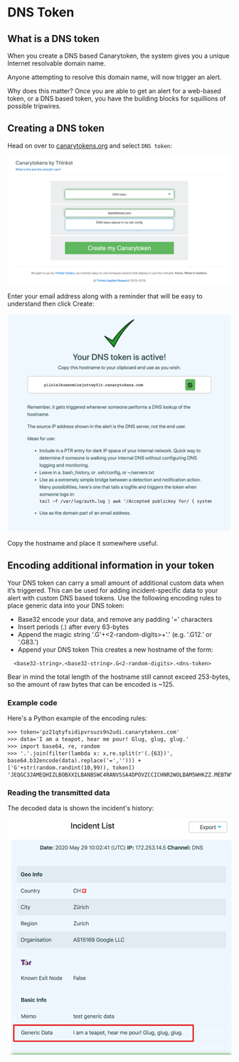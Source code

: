 # DNS Token

## What is a DNS token

When you create a DNS based Canarytoken, the system gives you a unique Internet resolvable domain name.

Anyone attempting to resolve this domain name, will now trigger an alert.

Why does this matter? Once you are able to get an alert for a web-based token, or a DNS based token, you have the building blocks for squillions of possible tripwires.

## Creating a DNS token

Head on over to [canarytokens.org](https://canarytokens.org/generate) and select `DNS token`:

![Creating a DNS token](../.vuepress/images/dns_token_creating.png)

Enter your email address along with a reminder that will be easy to understand then click Create:

![Created an HTTP token](../.vuepress/images/dns_token_created.png)

Copy the hostname and place it somewhere useful.

## Encoding additional information in your token

Your DNS token can carry a small amount of additional custom data when it’s triggered. This can be used for adding incident-specific data to your alert with custom DNS based tokens. Use the following encoding rules to place generic data into your DNS token:

 * Base32 encode your data, and remove any padding '=' characters
 * Insert periods (.) after every 63-bytes
 * Append the magic string '.G'+<2-random-digits>+'.' (e.g. '.G12.' or '.G83.')
 * Append your DNS token
This creates a new hostname of the form:
```
  <base32-string>.<base32-string>.G<2-random-digits>.<dns-token>
```
Bear in mind the total length of the hostname still cannot exceed 253-bytes, so the amount of raw bytes that can be encoded is ~125.

### Example code

Here's a Python example of the encoding rules:
```
>>> token='pz21qtyfsidipvrsuzs9n2udi.canarytokens.com'
>>> data='I am a teapot, hear me pour! Glug, glug, glug.'
>>> import base64, re, random
>>> '.'.join(filter(lambda x: x,re.split(r'(.{63})', base64.b32encode(data).replace('=',''))) + ['G'+str(random.randint(10,99)), token])
'JEQGC3JAMEQHIZLBOBXXILBANBSWC4RANVSSA4DPOVZCCICHNR2WOLBAM5WHKZZ.MEBTWY5LHFY.G72.pz21qtyfsidipvrsuzs9n2udi.canarytokens.com'
```

### Reading the transmitted data

The decoded data is shown the incident's history:

![Browse to the token's history](../.vuepress/images/generic_dns_data.png)
